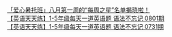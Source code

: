   
[「爱心暑托班」八月第一周的“每周之星”名单揭晓啦！](http://www.dianyue.me/archives/551/srchcviwspmhc57x/)  
[【英语天天练】1-5年级每天一道英语题 语法不忘记 0801期](http://www.dianyue.me/archives/918/j5q3amgsw0om12fc/)  
[【英语天天练】1-5年级每天一道英语题 语法不忘记 0731期](http://www.dianyue.me/archives/908/27c0blaziv5qzne8/)